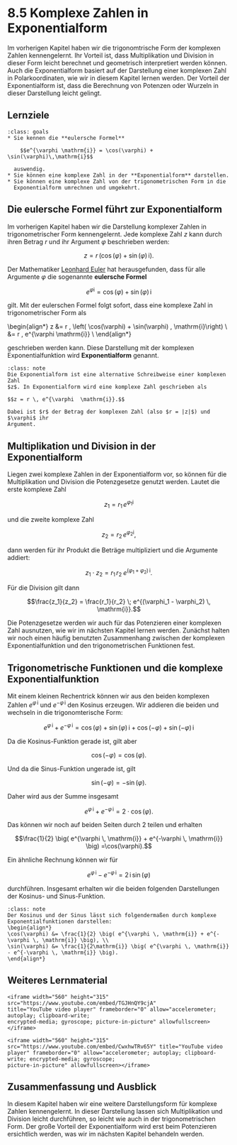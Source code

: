 # 8.5 Komplexe Zahlen in Exponentialform

Im vorherigen Kapitel haben wir die trigonomtrische Form der komplexen Zahlen
kennengelernt. Ihr Vorteil ist, dass Multiplikation und Division in dieser Form
leicht berechnet und geometrisch interpretiert werden können. Auch die
Exponentialform basiert auf der Darstellung einer komplexen Zahl in
Polarkoordinaten, wie wir in diesem Kapitel lernen werden. Der Vorteil der
Exponentialform ist, dass die Berechnung von Potenzen oder Wurzeln in dieser
Darstellung leicht gelingt.

## Lernziele

```{admonition} Lernziele
:class: goals
* Sie kennen die **eulersche Formel**

    $$e^{\varphi \mathrm{i}} = \cos(\varphi) + \sin(\varphi)\,\mathrm{i}$$

  auswendig.
* Sie können eine komplexe Zahl in der **Exponentialform** darstellen.
* Sie können eine komplexe Zahl von der trigonometrischen Form in die
  Exponentialform umrechnen und umgekehrt.
```

## Die eulersche Formel führt zur Exponentialform

Im vorherigen Kapitel haben wir die Darstellung komplexer Zahlen in
trigonometrischer Form kennengelernt. Jede komplexe Zahl $z$ kann durch ihren
Betrag $r$ und ihr Argument $\varphi$ beschrieben werden:

$$z = r \, \big( \cos(\varphi) + \sin(\varphi) \, \mathrm{i}\big).$$

Der Mathematiker [Leonhard Euler](https://de.wikipedia.org/wiki/Leonhard_Euler)
hat herausgefunden, dass für alle Argumente $\varphi$ die sogenannte **eulersche
Formel**

$$e^{\varphi \mathrm{i}} = \cos(\varphi) + \sin(\varphi)\,\mathrm{i}$$

gilt. Mit der eulerschen Formel folgt sofort, dass eine komplexe Zahl in
trigonometrischer Form als

\begin{align*}
z &= r \, \left( \cos(\varphi) + \sin(\varphi) \, \mathrm{i}\right) \\
  &= r \, e^{\varphi  \mathrm{i}} \\
\end{align*}

geschrieben werden kann. Diese Darstellung mit der komplexen Exponentialfunktion
wird **Exponentialform** genannt.

```{admonition} Was ist ... die Exponentialform?
:class: note
Die Exponentialform ist eine alternative Schreibweise einer komplexen Zahl
$z$. In Exponentialform wird eine komplexe Zahl geschrieben als

$$z = r \, e^{\varphi  \mathrm{i}}.$$

Dabei ist $r$ der Betrag der komplexen Zahl (also $r = |z|$) und $\varphi$ ihr 
Argument.
```

## Multiplikation und Division in der Exponentialform

Liegen zwei komplexe Zahlen in der Exponentialform vor, so können für die
Multiplikation und Division die Potenzgesetze genutzt werden. Lautet die erste
komplexe Zahl

$$z_1 = r_1 \, e^{\varphi_1 \mathrm{i}}$$

und die zweite komplexe Zahl

$$z_2 = r_2 \, e^{\varphi_2 \mathrm{i}},$$

dann werden für ihr Produkt die Beträge multipliziert und die Argumente addiert:

$$z_1 \cdot z_2 = r_1 \, r_2 \; e^{(\varphi_1 + \varphi_2) \, \mathrm{i}}.$$

Für die Division gilt dann

$$\frac{z_1}{z_2} = \frac{r_1}{r_2} \; e^{(\varphi_1 - \varphi_2) \, \mathrm{i}}.$$

Die Potenzgesetze werden wir auch für das Potenzieren einer komplexen Zahl
ausnutzen, wie wir im nächsten Kapitel lernen werden. Zunächst halten wir noch
einen häufig benutzten Zusammenhang zwischen der komplexen Exponentialfunktion
und den trigonometrischen Funktionen fest.

## Trigonometrische Funktionen und die komplexe Exponentialfunktion

Mit einem kleinen Rechentrick können wir aus den beiden komplexen Zahlen
$e^{\varphi \, \mathrm{i}}$ und $e^{- \varphi \, \mathrm{i}}$ den Kosinus
erzeugen. Wir addieren die beiden und wechseln in die trigonomterische Form:

$$
e^{\varphi \, \mathrm{i}} + e^{-\varphi \, \mathrm{i}}
= \cos(\varphi) + \sin(\varphi) \, \mathrm{i} + \cos(-\varphi) + \sin(-\varphi) \, \mathrm{i} $$

Da die Kosinus-Funktion gerade ist, gilt aber

$$\cos(-\varphi) = \cos(\varphi).$$

Und da die Sinus-Funktion ungerade ist, gilt

$$\sin(-\varphi) = - \sin(\varphi).$$

Daher wird aus der Summe insgesamt

$$e^{\varphi \, \mathrm{i}} + e^{-\varphi \, \mathrm{i}}  = 2\cdot\cos(\varphi).$$

Das können wir noch auf beiden Seiten durch 2 teilen und erhalten

$$\frac{1}{2} \big( e^{\varphi \, \mathrm{i}} + e^{-\varphi \, \mathrm{i}} \big) =\cos(\varphi).$$

Ein ähnliche Rechnung können wir für

$$e^{\varphi \, \mathrm{i}} - e^{-\varphi \, \mathrm{i}} = 2 \, \mathrm{i} \, \sin(\varphi)$$

durchführen. Insgesamt erhalten wir die beiden folgenden Darstellungen der
Kosinus- und Sinus-Funktion.

```{admonition} Wie können Kosinus/Sinus durch komplexe Exponentialfunktionen dargestellt werden?
:class: note
Der Kosinus und der Sinus lässt sich folgendermaßen durch komplexe Exponentialfunktionen darstellen:
\begin{align*}
\cos(\varphi) &= \frac{1}{2} \big( e^{\varphi \, \mathrm{i}} + e^{-\varphi \, \mathrm{i}} \big), \\
\sin(\varphi) &= \frac{1}{2\mathrm{i}} \big( e^{\varphi \, \mathrm{i}} - e^{-\varphi \, \mathrm{i}} \big). 
\end{align*}
```

## Weiteres Lernmaterial

```{dropdown} Video "Eulersche Formel" von MathePeter
<iframe width="560" height="315" src="https://www.youtube.com/embed/TGJHnQY9cjA" 
title="YouTube video player" frameborder="0" allow="accelerometer; autoplay; clipboard-write; 
encrypted-media; gyroscope; picture-in-picture" allowfullscreen></iframe>
```

```{dropdown} Video "Exponentialform" von Daniel Jung
<iframe width="560" height="315" src="https://www.youtube.com/embed/CwxhwTRv65Y" title="YouTube video player" frameborder="0" allow="accelerometer; autoplay; clipboard-write; encrypted-media; gyroscope; 
picture-in-picture" allowfullscreen></iframe>
```

## Zusammenfassung und Ausblick

In diesem Kapitel haben wir eine weitere Darstellungsform für komplexe Zahlen
kennengelernt. In dieser Darstellung lassen sich Multiplikation und Division
leicht durchführen, so leicht wie auch in der trigonometrischen Form. Der große
Vorteil der Exponentialform wird erst beim Potenzieren ersichtlich werden, was
wir im nächsten Kapitel behandeln werden.
